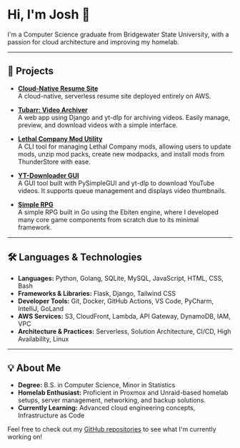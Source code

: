 # Hi, I'm Josh 👋

I'm a Computer Science graduate from Bridgewater State University, with a passion for cloud architecture and improving my homelab.

---

## 🚀 Projects

- **[Cloud-Native Resume Site](https://github.com/Teknicallity/portfolio-website)**  
  A cloud-native, serverless resume site deployed entirely on AWS.

- **[Tubarr: Video Archiver](https://github.com/Teknicallity/tubarr)**  
  A web app using Django and yt-dlp for archiving videos. Easily manage, preview, and download videos with a simple interface.

- **[Lethal Company Mod Utility](https://github.com/Teknicallity/LC-ModUtility)**  
  A CLI tool for managing Lethal Company mods, allowing users to update mods, unzip mod packs, create new modpacks, and install mods from ThunderStore with ease.

- **[YT-Downloader GUI](https://github.com/Teknicallity/YT-DLP-GUI)**  
  A GUI tool built with PySimpleGUI and yt-dlp to download YouTube videos. It supports queue management and displays video thumbnails.

- **[Simple RPG](https://github.com/Teknicallity/Micro_RPG)**  
  A simple RPG built in Go using the Ebiten engine, where I developed many core game components from scratch due to its minimal framework.


---

## 🛠️ Languages & Technologies

- **Languages:** Python, Golang, SQLite, MySQL, JavaScript, HTML, CSS, Bash
- **Frameworks & Libraries:** Flask, Django, Tailwind CSS
- **Developer Tools:** Git, Docker, GitHub Actions, VS Code, PyCharm, IntelliJ, GoLand
- **AWS Services:** S3, CloudFront, Lambda, API Gateway, DynamoDB, IAM, VPC
- **Architecture & Practices:** Serverless, Solution Architecture, CI/CD, High Availability, Linux

---

## 💡 About Me

- **Degree:** B.S. in Computer Science, Minor in Statistics
- **Homelab Enthusiast:** Proficient in Proxmox and Unraid-based homelab setups, server management, networking, and backup solutions.
- **Currently Learning:** Advanced cloud engineering concepts, Infrastructure as Code

Feel free to check out my [GitHub repositories](https://github.com/Teknicallity?tab=repositories) to see what I'm currently working on!
